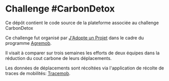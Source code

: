 # Challenge #CarbonDetox

Ce dépôt contient le code source de la plateforme associée au challenge CarbonDetox

Ce challenge fut organisé par [J'Adopte un Projet](https://jadopteunprojet.com/) dans le cadre du programme [Agremob](https://agremob.com/).

Il visait à comparer sur trois semaines les efforts de deux équipes dans la réduction du cout carbone de leurs déplacements.

Les données de déplacements sont récoltées via l'application de récolte de traces de mobilités: [Tracemob](https://lafabriquedesmobilites.fr/tracemob).

